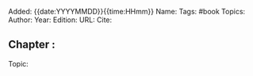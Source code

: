 Added: {{date:YYYYMMDD}}{{time:HHmm}}
Name:
Tags: #book
Topics: 
Author: 
Year: 
Edition:
URL: 
Cite:

## Chapter :
Topic: